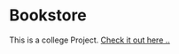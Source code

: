 # Bookstore
This is a college Project.
[Check it out here .. ](https://akkashsri.github.io/Bookstore/)
